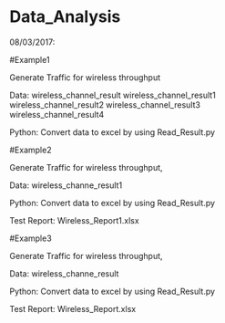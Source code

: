# Data_Analysis

08/03/2017:

#Example1

 Generate Traffic for wireless throughput

 Data:
 wireless_channel_result
 wireless_channel_result1
 wireless_channel_result2
 wireless_channel_result3
 wireless_channel_result4

 Python:
 Convert data to excel by using Read_Result.py

#Example2

 Generate Traffic for wireless throughput,

 Data:
 wireless_channe_result1
 
 Python:
 Convert data to excel by using Read_Result.py

 Test Report:
 Wireless_Report1.xlsx


#Example3

 Generate Traffic for wireless throughput, 

 Data:
 wireless_channe_result
 
 Python:
 Convert data to excel by using Read_Result.py

 Test Report:
 Wireless_Report.xlsx
